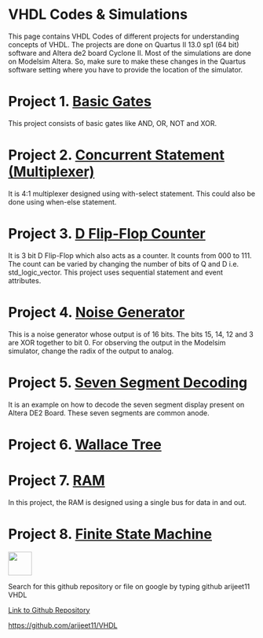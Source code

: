 # VHDL Codes & Simulations
This page contains VHDL Codes of different projects for understanding concepts of VHDL.
The projects are done on Quartus II 13.0 sp1 (64 bit) software and Altera de2 board Cyclone II. Most of the simulations are done on Modelsim Altera. So, make sure to make these changes in the Quartus software setting where you have to provide the location of the simulator.

# Project 1. [Basic Gates](https://github.com/arijeet11/VHDL/tree/master/1.%20Basic%20Gates)
  This project consists of basic gates like AND, OR, NOT and XOR.

# Project 2. [Concurrent Statement (Multiplexer)](https://github.com/arijeet11/VHDL/tree/master/2.%20Concurrent%20Statement%20(Multiplexer))
  It is 4:1 multiplexer designed using with-select statement. This could also be done using when-else statement.

# Project 3. [D Flip-Flop Counter](https://github.com/arijeet11/VHDL/tree/master/3.%20D%20Flip-Flop%20Counter)
  It is 3 bit D Flip-Flop which also acts as a counter. It counts from 000 to 111. The count can be varied by changing the number of bits of Q and D i.e. std_logic_vector. This project uses sequential statement and event attributes.

# Project 4. [Noise Generator](https://github.com/arijeet11/VHDL/tree/master/4.%20Noise%20Generator)
  This is a noise generator whose output is of 16 bits. The bits 15, 14, 12 and 3 are XOR together to bit 0. For observing the output in the Modelsim simulator, change the radix of the output to analog.
  
# Project 5. [Seven Segment Decoding](https://github.com/arijeet11/VHDL/tree/master/5.%20Seven%20Segment%20Decoding)
  It is an example on how to decode the seven segment display present on Altera DE2 Board. These seven segments are common anode.

# Project 6. [Wallace Tree](https://github.com/arijeet11/VHDL/tree/master/6.%20Wallace%20Tree)

# Project 7. [RAM](https://github.com/arijeet11/VHDL/tree/master/7.%20RAM)
  In this project, the RAM is designed using a single bus for data in and out.

# Project 8. [Finite State Machine](https://github.com/arijeet11/VHDL/tree/master/8.%20Finite%20State%20Machine)
<img src="https://github.com/arijeet11/VHDL/blob/master/8.%20Finite%20State%20Machine/FSM%20Diagram.jpg" width="48">


Search for this github repository or file on google by typing github arijeet11 VHDL 

[Link to Github Repository](https://github.com/arijeet11/VHDL)

https://github.com/arijeet11/VHDL
